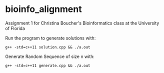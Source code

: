 # bioinfo_alignment
Assignment 1 for Christina Boucher's Bioinformatics class at the University of Florida

Run the program to generate solutions with:

```g++ -std=c++11 solution.cpp && ./a.out```

Generate Random Sequence of size n with:

```g++ -std=c++11 generate.cpp && ./a.out```